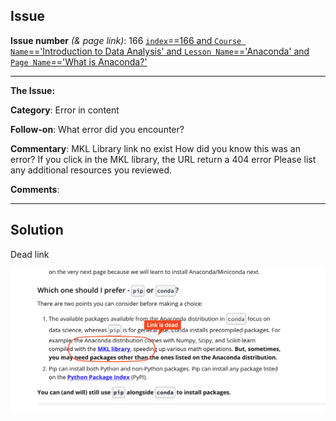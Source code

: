 ## Issue
**Issue number** _(& page link)_: 166 [`index`==166 and `Course Name`=='Introduction to Data Analysis' and `Lesson Name`=='Anaconda' and `Page Name`=='What is Anaconda?'](https://learn.udacity.com/nanodegrees/nd002-wgu-1/parts/7017d220-3f67-402c-93b0-0014bfee8bd4/lessons/a9517c3f-4536-41ad-9d8f-4a454db13352/concepts/ac4b6fd3-7a88-4da4-85ff-7cf56a586762)
***

**The Issue:**

**Category**: Error in content

**Follow-on**: What error did you encounter?

**Commentary**: MKL Library link no exist How did you know this was an error? If
you click in the MKL library, the URL return a 404 error Please
list any additional resources you reviewed.

**Comments**: 


***
## Solution

Dead link

<img style='width: 600px' src="./images/166.png"></img>